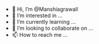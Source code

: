 - 👋 Hi, I’m @Manshiagrawall
- 👀 I’m interested in ...
- 🌱 I’m currently learning ...
- 💞️ I’m looking to collaborate on ...
- 📫 How to reach me ...

<!---
Manshiagrawall/Manshiagrawall is a ✨ special ✨ repository because its `README.md` (this file) appears on your GitHub profile.
You can click the Preview link to take a look at your changes.
--->
